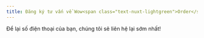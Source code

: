 ```yaml
---
title: Đăng ký tư vấn về Wow<span class="text-nuxt-lightgreen">Order</span>
---
```

Để lại số điện thoại của bạn, chúng tôi sẽ liên hệ lại sớm nhất!
